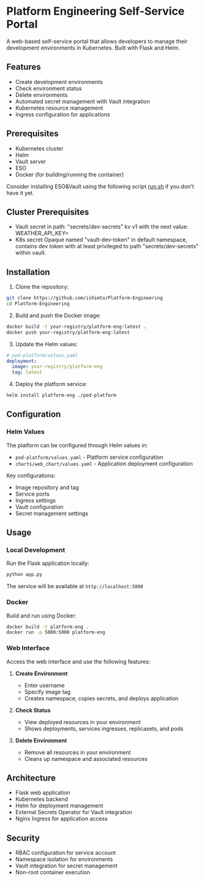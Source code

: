 # Platform Engineering Self-Service Portal

A web-based self-service portal that allows developers to manage their development environments in Kubernetes. Built with Flask and Helm.

## Features

- Create development environments
- Check environment status
- Delete environments
- Automated secret management with Vault integration
- Kubernetes resource management
- Ingress configuration for applications

## Prerequisites

- Kubernetes cluster
- Helm
- Vault server
- ESO
- Docker (for building/running the container)

Consider installing ESO&Vault using the following script [run.sh](https://github.com/ishimto/argocd/blob/main/run.sh) if you don't have it yet.

## Cluster Prerequisites

- Vault secret in path: "secrets/dev-secrets" kv v1 with the next value: WEATHER_API_KEY=<API TOKEN>
- K8s secret Opaque named "vault-dev-token" in default namespace,
  contains dev token with at least privileged to path "secrets/dev-secrets" within vault.

## Installation

1. Clone the repository:
```sh
git clone https://github.com/ishimto/Platform-Engineering
cd Platform-Engineering
```

2. Build and push the Docker image:
```sh
docker build -t your-registry/platform-eng:latest .
docker push your-registry/platform-eng:latest
```

3. Update the Helm values:
```yaml
# pod-platform/values.yaml
deployment:
  image: your-registry/platform-eng
  tag: latest
```

4. Deploy the platform service:
```sh
helm install platform-eng ./pod-platform
```

## Configuration

### Helm Values

The platform can be configured through Helm values in:
- `pod-platform/values.yaml` - Platform service configuration
- `charts/web_chart/values.yaml` - Application deployment configuration

Key configurations:
- Image repository and tag
- Service ports
- Ingress settings
- Vault configuration
- Secret management settings

## Usage

### Local Development

Run the Flask application locally:
```sh
python app.py
```

The service will be available at `http://localhost:5000`

### Docker

Build and run using Docker:
```sh
docker build -t platform-eng .
docker run -p 5000:5000 platform-eng
```

### Web Interface

Access the web interface and use the following features:

1. **Create Environment**
   - Enter username
   - Specify image tag
   - Creates namespace, copies secrets, and deploys application

2. **Check Status**
   - View deployed resources in your environment
   - Shows deployments, services ingresses, replicasets, and pods

3. **Delete Environment**
   - Remove all resources in your environment
   - Cleans up namespace and associated resources

## Architecture

- Flask web application
- Kubernetes backend
- Helm for deployment management
- External Secrets Operator for Vault integration
- Nginx Ingress for application access

## Security

- RBAC configuration for service account
- Namespace isolation for environments
- Vault integration for secret management
- Non-root container execution
